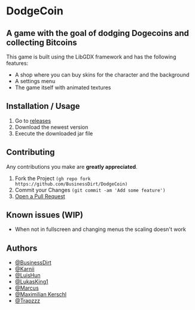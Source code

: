 # DodgeCoin
## A game with the goal of dodging Dogecoins and collecting Bitcoins
This game is built using the LibGDX framework and has the following features:
- A shop where you can buy skins for the character and the background
- A settings menu
- The game itself with animated textures


## Installation / Usage

1. Go to [releases](https://github.com/BusinessDirt/DodgeCoin/releases)
2. Download the newest version
3. Execute the downloaded jar file 


## Contributing

 Any contributions you make are **greatly appreciated**.

 1. Fork the Project `(gh repo fork https://github.com/BusinessDirt/DodgeCoin)`
 2. Commit your Changes `(git commit -am 'Add some feature')`
 3. [Open a Pull Request](https://docs.github.com/en/pull-requests/collaborating-with-pull-requests/proposing-changes-to-your-work-with-pull-requests/creating-a-pull-request-from-a-fork)

## Known issues (WIP)
- When not in fullscreen and changing menus the scaling doesn't work

## Authors

- [@BusinessDirt](https://www.github.com/BusinessDirt)
- [@Karnii](https://www.github.com/Karnii)
- [@LuisHun](https://www.github.com/LuisHun)
- [@LukasKing1](https://www.github.com/LukasKing1)
- [@Marcus](https://www.github.com/Marcus-Howell)
- [@Maximilian Kerschl](https://www.github.com/Madmaxs-dev)
- [@Trapzzz](https://www.github.com/sheeshonaut)

